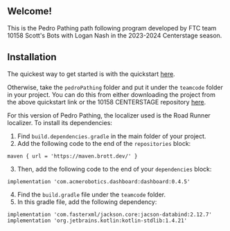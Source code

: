 ## Welcome!

This is the Pedro Pathing path following program developed by FTC team 10158 Scott's Bots with Logan
Nash in the 2023-2024 Centerstage season.

## Installation

The quickest way to get started is with the
quickstart [here](https://github.com/brotherhobo/Pedro-Pathing-Quickstart).

Otherwise, take the `pedroPathing` folder and put it under the `teamcode` folder in your project.
You can do this from either downloading the project from the above quickstart link or the 10158
CENTERSTAGE repository [here](https://github.com/brotherhobo/10158-Centerstage).

For this version of Pedro Pathing, the localizer used is the Road Runner localizer. To install its
dependencies:

1. Find `build.dependencies.gradle` in the main folder of your project.
2. Add the following code to the end of the `repositories` block:

```
maven { url = 'https://maven.brott.dev/' }
```

3. Then, add the following code to the end of your `dependencies` block:

```
implementation 'com.acmerobotics.dashboard:dashboard:0.4.5'
``` 

4. Find the `build.gradle` file under the `teamcode` folder.
5. In this gradle file, add the following dependency:

```
implementation 'com.fasterxml/jackson.core:jacson-databind:2.12.7'
implementation 'org.jetbrains.kotlin:kotlin-stdlib:1.4.21'
```